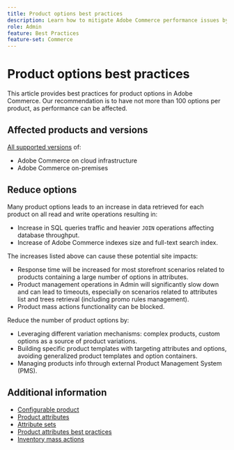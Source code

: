```yaml
---
title: Product options best practices
description: Learn how to mitigate Adobe Commerce performance issues by limiting the number of product options.
role: Admin
feature: Best Practices
feature-set: Commerce
---
```


# Product options best practices

This article provides best practices for product options in Adobe Commerce. Our recommendation is to have not more than 100 options per product, as performance can be affected.

## Affected products and versions

[All supported versions](../../../release/versions.md) of:

* Adobe Commerce on cloud infrastructure
* Adobe Commerce on-premises

## Reduce options

Many product options leads to an increase in data retrieved for each product on all read and write operations resulting in:

* Increase in SQL queries traffic and heavier `JOIN` operations affecting database throughput.
* Increase of Adobe Commerce indexes size and full-text search index.

The increases listed above can cause these potential site impacts:

* Response time will be increased for most storefront scenarios related to products containing a large number of options in attributes.
* Product management operations in Admin will significantly slow down and can lead to timeouts, especially on scenarios related to attributes list and trees retrieval (including promo rules management).
* Product mass actions functionality can be blocked.

Reduce the number of product options by:

* Leveraging different variation mechanisms: complex products, custom options as a source of product variations.
* Building specific product templates with targeting attributes and options, avoiding generalized product templates and option containers.
* Managing products info through external Product Management System (PMS).

## Additional information

* [Configurable product](https://experienceleague.adobe.com/docs/commerce-admin/catalog/products/types/product-create-configurable.html)
* [Product attributes](https://experienceleague.adobe.com/docs/commerce-admin/catalog/product-attributes/product-attributes.html)
* [Attribute sets](https://support.magento.com/hc/en-us/articles/360045041092)
* [Product attributes best practices](https://support.magento.com/hc/en-us/articles/360048256612)
* [Inventory mass actions](https://developer.adobe.com/commerce/webapi/rest/inventory/bulk-inventory/)
